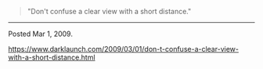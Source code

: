 > "Don't confuse a clear view with a short distance."

---

Posted Mar 1, 2009.

https://www.darklaunch.com/2009/03/01/don-t-confuse-a-clear-view-with-a-short-distance.html